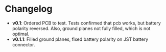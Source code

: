 # Changelog
- **v0.1**: Ordered PCB to test. Tests confirmed that pcb works, but battery
  polarity reversed. Also, ground planes not fully filled, which is not optimal.
- **v0.1.1**: Filled ground planes, fixed battery polarity on JST battery connector.
